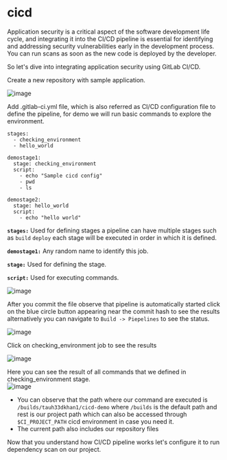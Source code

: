 # cicd

Application security is a critical aspect of the software development life cycle, and integrating it into the CI/CD pipeline is essential for identifying and addressing security vulnerabilities early in the development process. You can run scans as soon as the new code is deployed by the developer.

So let's dive into integrating application security using GitLab CI/CD.

Create a new repository with sample application.

![image](https://github.com/tauh33dkhan/cicd/assets/43419559/d57f7053-54bd-46e6-8bdb-094c00ec3268)

Add .gitlab-ci.yml file, which is also referred as CI/CD configuration file to define the pipeline, for demo we will run basic commands to explore the environment.
```
stages:
  - checking_environment
  - hello_world

demostage1:
  stage: checking_environment
  script:
    - echo "Sample cicd config"
    - pwd
    - ls

demostage2:
  stage: hello_world
  script:
    - echo "hello world"
```

**`stages:`** Used for defining stages a pipeline can have multiple stages such as `build` `deploy` each stage will be executed in order in which it is defined.

**`demostage1:`** Any random name to identify this job.

**`stage:`** Used for defining the stage.

**`script:`** Used for executing commands.

![image](https://github.com/tauh33dkhan/cicd/assets/43419559/ff4c52a3-dd8e-4561-acad-b242879fc11b)

After you commit the file observe that pipeline is automatically started click on the blue circle button appearing near the commit hash to see the results alternatively you can navigate to `Build -> Piepelines` to see the status.

![image](https://github.com/tauh33dkhan/cicd/assets/43419559/6c40213b-1a67-49d8-9b4f-61afe4ae9fb1)

Click on checking_environment job to see the results

![image](https://github.com/tauh33dkhan/cicd/assets/43419559/7eff01d6-d14f-40d2-8f20-10f5283adaa1)

Here you can see the result of all commands that we defined in checking_environment stage.  
![image](https://github.com/tauh33dkhan/cicd/assets/43419559/847ef9ae-9caf-4be9-8cc8-6b96fc9f002c)

- You can observe that the path where our command are executed is `/builds/tauh33dkhan1/cicd-demo` where `/builds` is the default path and rest is our project path which can also be accessed through `$CI_PROJECT_PATH` cicd environment in case you need it.
- The current path also includes our repository files


 Now that you understand how CI/CD pipeline works let's configure it to run dependency scan on our project.
